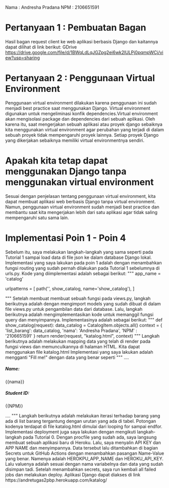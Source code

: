 Nama    : Andresha Pradana
NPM     : 2106651591

# Pertanyaan 1 : Pembuatan Bagan
Hasil bagan request client ke web aplikasi berbasis Django dan kaitannya dapat dilihat di link berikut:
GDrive https://drive.google.com/file/d/1BWqLdLqJGZpg2ei6wk2lULPj0pqmpWCj/view?usp=sharing

# Pertanyaan 2 : Penggunaan Virtual Environment
Penggunaan virtual environment dilakukan karena penggunaan ini sudah menjadi best practice saat menggunakan Django. Virtual environment digunakan untuk mengeliminasi konfik dependencies.Virtual environment akan mengisolasi package dan dependencies dari sebuah aplikasi. Oleh karena itu, saat mengerjakan sebuah aplikasi atau proyek django sebaiknya kita menggunakan virtual environment agar perubahan yang terjadi di dalam sebuah proyek tidak mempengaruhi proyek lainnya. Setiap proyek Django yang dikerjakan sebaiknya memiliki virtual environmentnya sendiri.
# Apakah kita tetap dapat menggunakan Django tanpa menggunakan virtual environment
Sesuai dengan penjelasan tentang penggunaan virtual environment, kita dapat membuat aplikasi web berbasis Django tanpa virtual environment. Namun, penggunaan virtual environment sudah menjadi best practice dan membantu saat kita mengerjakan lebih dari satu aplikasi agar tidak saling mempengaruhi satu sama lain.

# Implementasi Poin 1 - Poin 4
Sebelum itu, saya melakukan langkah-langkah yang sama seperti pada Tutorial 1 sampai load data di file json ke dalam database Django lokal. Implementasi yang saya lakukan pada poin 1 adalah dengan menambahkan fungsi routing yang sudah pernah dilakukan pada Tutorial 1 sebelumnya di urls.py. Kode yang diimplementasi adalah sebagai berikut:
"""
app_name = 'catalog'

urlpatterns = [
    path('', show_catalog, name='show_catalog'),
]

"""
Setelah membuat membuat sebuah fungsi pada views.py, langkah berikutnya adalah dengan mengimport models yang sudah dibuat di dalam file views.py untuk pengambilan data dari database. Lalu, langkah berikutnya adalah mengimplementasikan kode untuk memanggil fungsi query dan menyimpannya. Implementasinya adalah sebagai berikut: 
"""
def show_catalog(request):
    data_catalog = CatalogItem.objects.all()
    context = {
        'list_barang': data_catalog,
        'nama': 'Andresha Pradana', 
        'NPM' : '2106651591'
    }
    return render(request, "katalog.html", context)
"""
Langkah berikutnya adalah melakukan mapping data yang telah di render pada fungsi views dan memunculkannya di halaman HTML. Kita dapat menggunakan file katalog.html Implementasi yang saya lakukan adalah mengganti "Fill me!" dengan data yang benar seperti 
"""
....
<h5>Name: </h5>
  <p>{{nama}}</p>

  <h5>Student ID: </h5>
  <p>{{NPM}}</p>
  ....
"""
Langkah berikutnya adalah melakukan iterasi terhadap barang yang ada di list barang tergantung dengan urutan yang ada di tabel. Potongan kodenya terdapat di file katalog.html dimulai dari looping for sampai endfor.
Implementasi deployment juga saya lakukan dengan mengikuti langkah-langkah pada Tutorial 0. Dengan procfile yang sudah ada, saya langsung membuat sebuah aplikasi baru di Heroku. Lalu, saya menyalin API KEY dan APP NAME dan menyimpannya. Data tersebut lalu ditambahkan di bagian Secrets untuk GitHub Actions dengan menambahkan pasangan Name-Value yang benar. Namenya adalah HEROKPU_APP_NAME dan HEROKU_API_KEY. Lalu valuenya adalah sesuai dengan nama variabelnya dan data yang sudah disimpan tadi. Setelah menambahkan secrets, saya run kembali all failed jobs dan melakukan deploy. Aplikasi Django dapat diakses di link https://andretugas2pbp.herokuapp.com/katalog/
